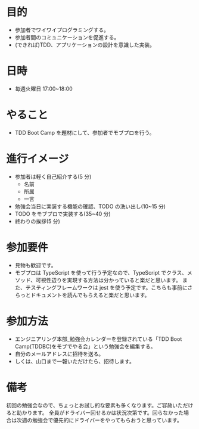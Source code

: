 # 目的

- 参加者でワイワイプログラミングする。
- 参加者間のコミュニケーションを促進する。
- (できれば)TDD、アプリケーションの設計を意識した実装。

# 日時

- 毎週火曜日 17:00~18:00

# やること

- TDD Boot Camp を題材にして、参加者でモブプロを行う。

# 進行イメージ

- 参加者は軽く自己紹介する(5 分)
  - 名前
  - 所属
  - 一言
- 勉強会当日に実装する機能の確認、TODO の洗い出し(10~15 分)
- TODO をモブプロで実装する(35~40 分)
- 終わりの挨拶(5 分)

# 参加要件

- 見物も歓迎です。
- モブプロは TypeScript を使って行う予定なので、TypeScript でクラス、メソッド、可視性辺りを実現する方法は分かっていると楽だと思います。
  また、テスティングフレームワークは jest を使う予定です。こちらも事前にさらっとドキュメントを読んでもらえると楽だと思います。

# 参加方法

- エンジニアリング本部\_勉強会カレンダーを登録されている「TDD Boot Camp(TDDBC)をモブでやる会」という勉強会を編集する。
- 自分のメールアドレスに招待を送る。
- しくは、山口まで一報いただけたら、招待します。

# 備考

初回の勉強会なので、ちょっとお試し的な要素も多くなります。ご容赦いただけると助かります。
全員がドライバー回せるかは状況次第です。回らなかった場合は次週の勉強会で優先的にドライバーをやってもらおうと思っています。
